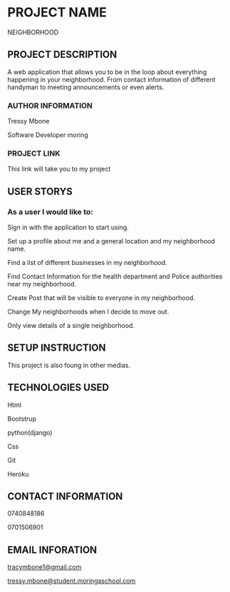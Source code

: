 
# PROJECT NAME

NEIGHBORHOOD

## PROJECT  DESCRIPTION

A web application that allows you to be in the loop about everything happening in your neighborhood. From contact information of different handyman to meeting announcements or even alerts.

### AUTHOR INFORMATION

Tressy Mbone

Software Developer moring

### PROJECT LINK

This link will take you to my project 

## USER STORYS
### As a user I would like to:

Sign in with the application to start using.

Set up a profile about me and a general location and my neighborhood name.

Find a list of different businesses in my neighborhood.

Find Contact Information for the health department and Police authorities near my neighborhood.

Create Post that will be visible to everyone in my neighborhood.

Change My neighborhoods when I decide to move out.

Only view details of a single neighborhood.



## SETUP INSTRUCTION

This project is also foung in other medias.

## TECHNOLOGIES USED

Html

Bootstrup

python(django)

Css

Git

Heroku

## CONTACT INFORMATION

0740848186

0701506901

## EMAIL INFORATION

tracymbone1@gmail.com

tressy.mbone@student.moringaschool.com

